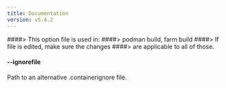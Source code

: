 ```yaml
---
title: Documentation
version: v5.4.2
---
```


####> This option file is used in:
####>   podman build, farm build
####> If file is edited, make sure the changes
####> are applicable to all of those.
#### **--ignorefile**

Path to an alternative .containerignore file.
